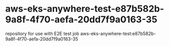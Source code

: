 # aws-eks-anywhere-test-e87b582b-9a8f-4f70-aefa-20dd7f9a0163-35
repository for use with E2E test job aws-eks-anywhere-test:e87b582b-9a8f-4f70-aefa-20dd7f9a0163-35
